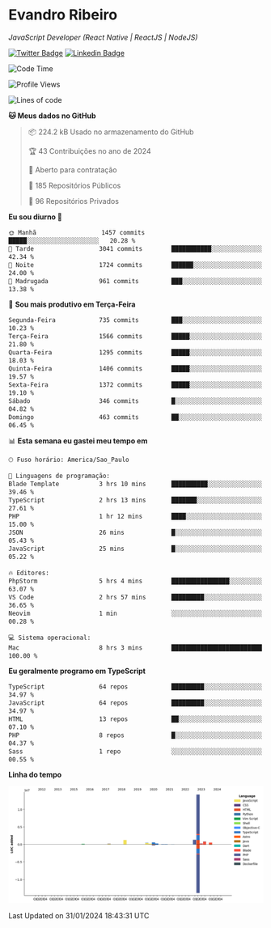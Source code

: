 # Evandro **Ribeiro**

*JavaScript Developer (React Native | ReactJS | NodeJS)*

[![Twitter Badge](https://img.shields.io/badge/-@ribeiroevandro-201B2D?style=flat-square&labelColor=201B2D&logo=twitter&logoColor=white&link=https://twitter.com/ribeiroevandro)](https://twitter.com/ribeiroevandro) 
[![Linkedin Badge](https://img.shields.io/badge/-Evandro%20Ribeiro-201B2D?style=flat-square&logo=Linkedin&logoColor=white&link=https://www.linkedin.com/in/ribeiroevandro)](https://www.linkedin.com/in/ribeiroevandro) 


<!--START_SECTION:waka-->
![Code Time](http://img.shields.io/badge/Code%20Time-3%2C661%20hrs%2056%20mins-blue)

![Profile Views](http://img.shields.io/badge/Visualizac%C3%B5es%20do%20perfil-24-blue)

![Lines of code](https://img.shields.io/badge/Desde%20o%20Hello%20World%20eu%20escrevi-20.3%20million%20linhas%20de%20c%C3%B3digo-blue)

**🐱 Meus dados no GitHub** 

> 📦 224.2 kB Usado no armazenamento do GitHub 
 > 
> 🏆 43 Contribuições no ano de 2024
 > 
> 💼 Aberto para contratação
 > 
> 📜 185 Repositórios Públicos 
 > 
> 🔑 96 Repositórios Privados 
 > 
**Eu sou diurno 🐤** 

```text
🌞 Manhã                  1457 commits        █████░░░░░░░░░░░░░░░░░░░░   20.28 % 
🌆 Tarde                  3041 commits        ███████████░░░░░░░░░░░░░░   42.34 % 
🌃 Noite                  1724 commits        ██████░░░░░░░░░░░░░░░░░░░   24.00 % 
🌙 Madrugada              961 commits         ███░░░░░░░░░░░░░░░░░░░░░░   13.38 % 
```
📅 **Sou mais produtivo em Terça-Feira** 

```text
Segunda-Feira            735 commits         ███░░░░░░░░░░░░░░░░░░░░░░   10.23 % 
Terça-Feira              1566 commits        █████░░░░░░░░░░░░░░░░░░░░   21.80 % 
Quarta-Feira             1295 commits        █████░░░░░░░░░░░░░░░░░░░░   18.03 % 
Quinta-Feira             1406 commits        █████░░░░░░░░░░░░░░░░░░░░   19.57 % 
Sexta-Feira              1372 commits        █████░░░░░░░░░░░░░░░░░░░░   19.10 % 
Sábado                   346 commits         █░░░░░░░░░░░░░░░░░░░░░░░░   04.82 % 
Domingo                  463 commits         ██░░░░░░░░░░░░░░░░░░░░░░░   06.45 % 
```


📊 **Esta semana eu gastei meu tempo em** 

```text
🕑︎ Fuso horário: America/Sao_Paulo

💬 Linguagens de programação: 
Blade Template           3 hrs 10 mins       ██████████░░░░░░░░░░░░░░░   39.46 % 
TypeScript               2 hrs 13 mins       ███████░░░░░░░░░░░░░░░░░░   27.61 % 
PHP                      1 hr 12 mins        ████░░░░░░░░░░░░░░░░░░░░░   15.00 % 
JSON                     26 mins             █░░░░░░░░░░░░░░░░░░░░░░░░   05.43 % 
JavaScript               25 mins             █░░░░░░░░░░░░░░░░░░░░░░░░   05.22 % 

🔥 Editores: 
PhpStorm                 5 hrs 4 mins        ████████████████░░░░░░░░░   63.07 % 
VS Code                  2 hrs 57 mins       █████████░░░░░░░░░░░░░░░░   36.65 % 
Neovim                   1 min               ░░░░░░░░░░░░░░░░░░░░░░░░░   00.28 % 

💻 Sistema operacional: 
Mac                      8 hrs 3 mins        █████████████████████████   100.00 % 
```

**Eu geralmente programo em TypeScript** 

```text
TypeScript               64 repos            █████████░░░░░░░░░░░░░░░░   34.97 % 
JavaScript               64 repos            █████████░░░░░░░░░░░░░░░░   34.97 % 
HTML                     13 repos            ██░░░░░░░░░░░░░░░░░░░░░░░   07.10 % 
PHP                      8 repos             █░░░░░░░░░░░░░░░░░░░░░░░░   04.37 % 
Sass                     1 repo              ░░░░░░░░░░░░░░░░░░░░░░░░░   00.55 % 
```



**Linha do tempo**

![Lines of Code chart](https://raw.githubusercontent.com/ribeiroevandro/ribeiroevandro/main/assets/bar_graph.png)


 Last Updated on 31/01/2024 18:43:31 UTC
<!--END_SECTION:waka-->
